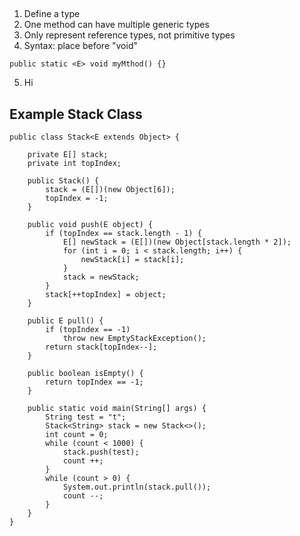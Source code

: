 ##

1. Define a type <E> 
2. One method can have multiple generic types
3. Only represent reference types, not primitive types
4. Syntax: place before "void"  
  ```
  public static <E> void myMthod() {}
  ```  
5. Hi


## Example Stack Class
```
public class Stack<E extends Object> {

	private E[] stack;
	private int topIndex;
	
	public Stack() {
		stack = (E[])(new Object[6]);
		topIndex = -1;
	}
	
	public void push(E object) {
		if (topIndex == stack.length - 1) {
			E[] newStack = (E[])(new Object[stack.length * 2]);
			for (int i = 0; i < stack.length; i++) {
				newStack[i] = stack[i];
			}
			stack = newStack;
		}
		stack[++topIndex] = object;
	}
	
	public E pull() {
		if (topIndex == -1)
			throw new EmptyStackException();
		return stack[topIndex--];
	}
	
	public boolean isEmpty() {
		return topIndex == -1;
	}
	
	public static void main(String[] args) {
		String test = "t";
		Stack<String> stack = new Stack<>();
		int count = 0;
		while (count < 1000) {
			stack.push(test);
			count ++;
		}
		while (count > 0) {
			System.out.println(stack.pull());
			count --;
		}
	}
}
```

